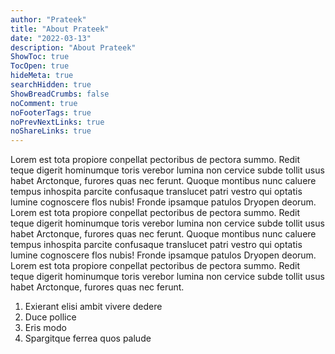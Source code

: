 ```yaml
---
author: "Prateek"
title: "About Prateek"
date: "2022-03-13"
description: "About Prateek"
ShowToc: true
TocOpen: true
hideMeta: true
searchHidden: true
ShowBreadCrumbs: false
noComment: true
noFooterTags: true
noPrevNextLinks: true
noShareLinks: true
---
```


Lorem est tota propiore conpellat pectoribus de pectora summo. Redit teque digerit hominumque toris verebor lumina non cervice subde tollit usus habet Arctonque, furores quas nec ferunt. <!--more-->
Quoque montibus nunc caluere tempus inhospita parcite confusaque translucet patri vestro qui optatis lumine cognoscere flos nubis! Fronde ipsamque patulos Dryopen deorum. Lorem est tota propiore conpellat pectoribus de pectora summo. Redit teque digerit hominumque toris verebor lumina non cervice subde tollit usus habet Arctonque, furores quas nec ferunt. 
Quoque montibus nunc caluere tempus inhospita parcite confusaque translucet patri vestro qui optatis lumine cognoscere flos nubis! Fronde ipsamque patulos Dryopen deorum. Lorem est tota propiore conpellat pectoribus de pectora summo. Redit teque digerit hominumque toris verebor lumina non cervice subde tollit usus habet Arctonque, furores quas nec ferunt. 

1. Exierant elisi ambit vivere dedere
2. Duce pollice
3. Eris modo
4. Spargitque ferrea quos palude

